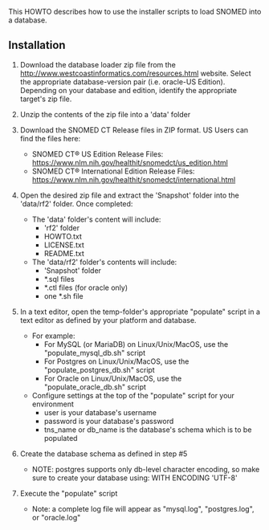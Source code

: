 This HOWTO describes how to use the installer scripts to load SNOMED into a database.

Installation
------------
1.  Download the database loader zip file from the http://www.westcoastinformatics.com/resources.html website. Select the appropriate database-version pair (i.e. oracle-US Edition). Depending on your database and edition, identify the appropriate target's zip file.

2.  Unzip the contents of the zip file into a 'data' folder

3.  Download the SNOMED CT Release files in ZIP format. US Users can find the files here: 
	* SNOMED CT® US Edition Release Files: https://www.nlm.nih.gov/healthit/snomedct/us_edition.html
	* SNOMED CT® International Edition Release Files: https://www.nlm.nih.gov/healthit/snomedct/international.html

4.  Open the desired zip file and extract the 'Snapshot' folder into the 'data/rf2' folder. Once completed:
	* The 'data' folder's content will include:
		- 'rf2' folder
		- HOWTO.txt
		- LICENSE.txt
		- README.txt
	* The 'data/rf2' folder's contents will include:
		- 'Snapshot' folder
		- *.sql files
		- *.ctl files (for oracle only)
		- one *.sh file

5.	In a text editor, open the temp-folder's appropriate "populate" script in a text editor as defined by your platform and database. 
	* For example:
		- For MySQL (or MariaDB) on Linux/Unix/MacOS, use the "populate_mysql_db.sh" script
		- For Postgres on Linux/Unix/MacOS, use the "populate_postgres_db.sh" script
		- For Oracle on Linux/Unix/MacOS, use the "populate_oracle_db.sh" script
	* Configure settings at the top of the "populate" script for your environment
		- user is your database's username
		- password is your database's password
		- tns_name or db_name is the database's schema which is to be populated

6.  Create the database schema as defined in step #5

    * NOTE: postgres supports only db-level character encoding, so make sure to create your database using: WITH ENCODING 'UTF-8'


7.	Execute the "populate" script
	* Note: a complete log file will appear as "mysql.log", "postgres.log", or "oracle.log"
